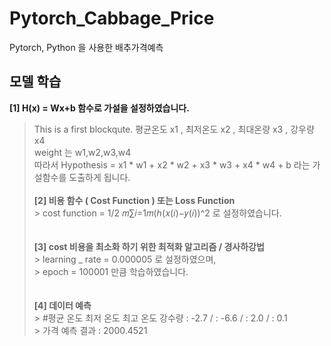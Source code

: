 # Pytorch_Cabbage_Price
Pytorch, Python 을 사용한 배추가격예측

## 모델 학습 <br>
**[1] H(x) = Wx+b  함수로 가설을 설정하였습니다.**  <br>
> This is a first blockqute.
>평균온도 x1 , 최저온도 x2 , 최대온량 x3 , 강우량 x4<br>
 weight 는 w1,w2,w3,w4 <br>
 따라서 Hypothesis = x1 * w1 + x2 * w2 + x3 * w3 + x4 * w4 + b 라는 가설함수를 도출하게 됩니다.<br>
    <br>
**[2] 비용 함수 ( Cost Function ) 또는 Loss Function** <br>
    > cost function = 1/2 𝑚∑𝑖=1𝑚(ℎ(𝑥(𝑖)−𝑦(𝑖))^2 로 설정하였습니다. <br>
    <br>
    <br>
**[3] cost 비용을 최소화 하기 위한 최적화 알고리즘 / 경사하강법** <br>
    > learning _ rate = 0.000005 로 설정하였으며,<br>
    > epoch = 100001 만큼 학습하였습니다.<br>
    <br>
    <br>
**[4] 데이터 예측**<br>
    > #평균 온도 최저 온도 최고 온도 강수량 : -2.7 / : -6.6 / : 2.0 / : 0.1<br>
    > 가격 예측 결과  : 2000.4521 <br>
    
